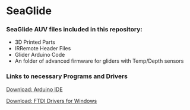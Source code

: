 # SeaGlide
### SeaGlide AUV files included in this repository:
* 3D Printed Parts
* IRRemote Header Files
* Glider Arduino Code
* An folder of advanced firmware for gliders with Temp/Depth sensors

### Links to necessary Programs and Drivers
[Download: Arduino IDE](http://www.arduino.org/downloads)

[Download: FTDI Drivers for Windows](http://www.ftdichip.com/Drivers/VCP.htm)

